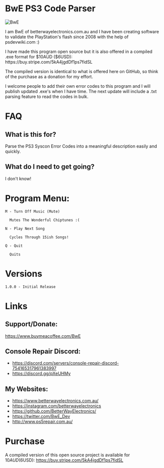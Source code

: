 # BwE PS3 Code Parser

![BwE](https://i.imgur.com/lTx7sXW.png)

I am BwE of betterwayelectronics.com.au and I have been creating software to validate the PlayStation's flash since 2008 with the help of psdevwiki.com :)
<p>I have made this program open source but it is also offered in a compiled .exe format for $10AUD ($6USD): https://buy.stripe.com/5kA4jgdDf1ps7fidSL
<p>The compiled version is identical to what is offered here on GitHub, so think of the purchase as a donation for my effort.
<p>I welcome people to add their own error codes to this program and I will publish updated .exe's when I have time. The next update will include a .txt parsing feature to read the codes in bulk.

# FAQ #

## What is this for? ##
Parse the PS3 Syscon Error Codes into a meaningful description easily and quickly.

## What do I need to get going? ##
I don't know!

# Program Menu: #
    
    M - Turn Off Music (Mute)
    
	  Mutes The Wonderful Chiptunes :(
    		
    N - Play Next Song
    	
	  Cycles Through 15ish Songs!
	
    Q - Quit

	  Quits



# Versions #
	1.0.0 - Initial Release
 
# Links #

## Support/Donate: ##
https://www.buymeacoffee.com/BwE

## Console Repair Discord: ##
- https://discord.com/servers/console-repair-discord-754165317961383997
- https://discord.gg/pXeUHMy

## My Websites: ##
- https://www.betterwayelectronics.com.au/
- https://instagram.com/betterwayelectronics
- https://github.com/BetterWayElectronics/
- https://twitter.com/BwE_Dev
- http://www.ps5repair.com.au/
  	
# Purchase #
A compiled version of this open source project is available for $10AUD ($6USD):
https://buy.stripe.com/5kA4jgdDf1ps7fidSL
